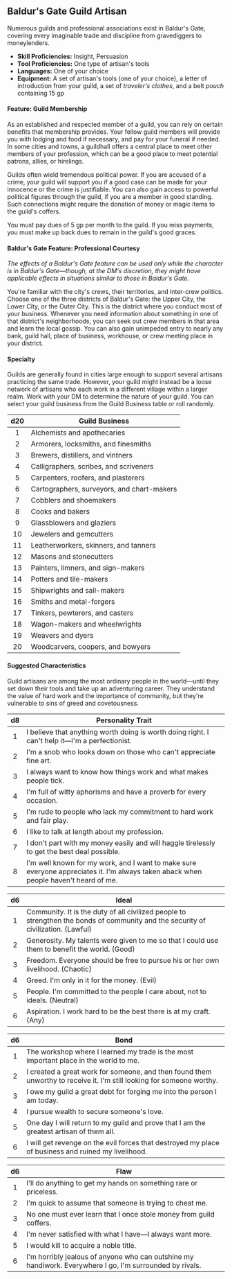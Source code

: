 ## Baldur's Gate Guild Artisan

Numerous guilds and professional associations exist in Baldur's Gate, covering every imaginable trade and discipline from gravediggers to moneylenders.

- **Skill Proficiencies:** Insight, Persuasion
- **Tool Proficiencies:** One type of artisan's tools
- **Languages:** One of your choice
- **Equipment:** A set of artisan's tools (one of your choice), a letter of introduction from your guild, a set of *traveler's clothes*, and a belt *pouch* containing 15 gp

#### Feature: Guild Membership

As an established and respected member of a guild, you can rely on certain benefits that membership provides. Your fellow guild members will provide you with lodging and food if necessary, and pay for your funeral if needed. In some cities and towns, a guildhall offers a central place to meet other members of your profession, which can be a good place to meet potential patrons, allies, or hirelings.

Guilds often wield tremendous political power. If you are accused of a crime, your guild will support you if a good case can be made for your innocence or the crime is justifiable. You can also gain access to powerful political figures through the guild, if you are a member in good standing. Such connections might require the donation of money or magic items to the guild's coffers.

You must pay dues of 5 gp per month to the guild. If you miss payments, you must make up back dues to remain in the guild's good graces.

#### Baldur's Gate Feature: Professional Courtesy

*The effects of a Baldur's Gate feature can be used only while the character is in Baldur's Gate—though, at the DM's discretion, they might have applicable effects in situations similar to those in Baldur's Gate.*

You're familiar with the city's crews, their territories, and inter-crew politics. Choose one of the three districts of Baldur's Gate: the Upper City, the Lower City, or the Outer City. This is the district where you conduct most of your business. Whenever you need information about something in one of that district's neighborhoods, you can seek out crew members in that area and learn the local gossip. You can also gain unimpeded entry to nearly any bank, guild hall, place of business, workhouse, or crew meeting place in your district.

#### Specialty

Guilds are generally found in cities large enough to support several artisans practicing the same trade. However, your guild might instead be a loose network of artisans who each work in a different village within a larger realm. Work with your DM to determine the nature of your guild. You can select your guild business from the Guild Business table or roll randomly.

| d20 | Guild Business                             |
|:---:|--------------------------------------------|
|  1  | Alchemists and apothecaries                |
|  2  | Armorers, locksmiths, and finesmiths       |
|  3  | Brewers, distillers, and vintners          |
|  4  | Calligraphers, scribes, and scriveners     |
|  5  | Carpenters, roofers, and plasterers        |
|  6  | Cartographers, surveyors, and chart-makers |
|  7  | Cobblers and shoemakers                    |
|  8  | Cooks and bakers                           |
|  9  | Glassblowers and glaziers                  |
|  10 | Jewelers and gemcutters                    |
|  11 | Leatherworkers, skinners, and tanners      |
|  12 | Masons and stonecutters                    |
|  13 | Painters, limners, and sign-makers         |
|  14 | Potters and tile-makers                    |
|  15 | Shipwrights and sail-makers                |
|  16 | Smiths and metal-forgers                   |
|  17 | Tinkers, pewterers, and casters            |
|  18 | Wagon-makers and wheelwrights              |
|  19 | Weavers and dyers                          |
|  20 | Woodcarvers, coopers, and bowyers          |

#### Suggested Characteristics

Guild artisans are among the most ordinary people in the world—until they set down their tools and take up an adventuring career. They understand the value of hard work and the importance of community, but they're vulnerable to sins of greed and covetousness.

|  d8 | Personality Trait                                                                                                                    |
|:---:|--------------------------------------------------------------------------------------------------------------------------------------|
|  1  | I believe that anything worth doing is worth doing right. I can't help it—I'm a perfectionist.                                       |
|  2  | I'm a snob who looks down on those who can't appreciate fine art.                                                                    |
|  3  | I always want to know how things work and what makes people tick.                                                                    |
|  4  | I'm full of witty aphorisms and have a proverb for every occasion.                                                                   |
|  5  | I'm rude to people who lack my commitment to hard work and fair play.                                                                |
|  6  | I like to talk at length about my profession.                                                                                        |
|  7  | I don't part with my money easily and will haggle tirelessly to get the best deal possible.                                          |
|  8  | I'm well known for my work, and I want to make sure everyone appreciates it. I'm always taken aback when people haven't heard of me. |

|  d6 | Ideal                                                                                                                             |
|:---:|-----------------------------------------------------------------------------------------------------------------------------------|
|  1  | Community. It is the duty of all civilized people to strengthen the bonds of community and the security of civilization. (Lawful) |
|  2  | Generosity. My talents were given to me so that I could use them to benefit the world. (Good)                                     |
|  3  | Freedom. Everyone should be free to pursue his or her own livelihood. (Chaotic)                                                   |
|  4  | Greed. I'm only in it for the money. (Evil)                                                                                       |
|  5  | People. I'm committed to the people I care about, not to ideals. (Neutral)                                                        |
|  6  | Aspiration. I work hard to be the best there is at my craft. (Any)                                                                |

|  d6 | Bond                                                                                                                  |
|:---:|-----------------------------------------------------------------------------------------------------------------------|
|  1  | The workshop where I learned my trade is the most important place in the world to me.                                 |
|  2  | I created a great work for someone, and then found them unworthy to receive it. I'm still looking for someone worthy. |
|  3  | I owe my guild a great debt for forging me into the person I am today.                                                |
|  4  | I pursue wealth to secure someone's love.                                                                             |
|  5  | One day I will return to my guild and prove that I am the greatest artisan of them all.                               |
|  6  | I will get revenge on the evil forces that destroyed my place of business and ruined my livelihood.                   |

|  d6 | Flaw                                                                                                     |
|:---:|----------------------------------------------------------------------------------------------------------|
|  1  | I'll do anything to get my hands on something rare or priceless.                                         |
|  2  | I'm quick to assume that someone is trying to cheat me.                                                  |
|  3  | No one must ever learn that I once stole money from guild coffers.                                       |
|  4  | I'm never satisfied with what I have—I always want more.                                                 |
|  5  | I would kill to acquire a noble title.                                                                   |
|  6  | I'm horribly jealous of anyone who can outshine my handiwork. Everywhere I go, I'm surrounded by rivals. |